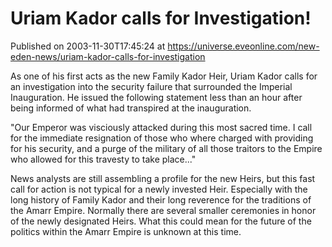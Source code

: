# Uriam Kador calls for Investigation!
Published on 2003-11-30T17:45:24 at https://universe.eveonline.com/new-eden-news/uriam-kador-calls-for-investigation

As one of his first acts as the new Family Kador Heir, Uriam Kador calls for an investigation into the security failure that surrounded the Imperial Inauguration. He issued the following statement less than an hour after being informed of what had transpired at the inauguration. 

"Our Emperor was visciously attacked during this most sacred time. I call for the immediate resignation of those who where charged with providing for his security, and a purge of the military of all those traitors to the Empire who allowed for this travesty to take place..." 

News analysts are still assembling a profile for the new Heirs, but this fast call for action is not typical for a newly invested Heir. Especially with the long history of Family Kador and their long reverence for the traditions of the Amarr Empire. Normally there are several smaller ceremonies in honor of the newly designated Heirs. What this could mean for the future of the politics within the Amarr Empire is unknown at this time.

